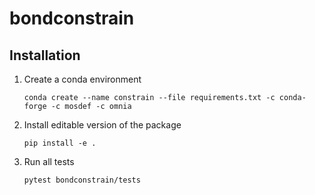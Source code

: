 # bondconstrain

## Installation

1. Create a conda environment
    ```
    conda create --name constrain --file requirements.txt -c conda-forge -c mosdef -c omnia
    ```
2. Install editable version of the package
    ```
    pip install -e .
    ```
3. Run all tests
    ```
    pytest bondconstrain/tests
    ```
